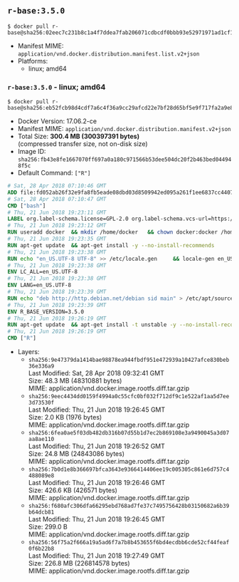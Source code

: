 ## `r-base:3.5.0`

```console
$ docker pull r-base@sha256:02eec7c231b8c1a4f7ddea7fab206071cdbcdf0bbb93e52971971ad1cf15649c
```

-	Manifest MIME: `application/vnd.docker.distribution.manifest.list.v2+json`
-	Platforms:
	-	linux; amd64

### `r-base:3.5.0` - linux; amd64

```console
$ docker pull r-base@sha256:eb52fcb98d4cdf7a6c4f36a9cc29afcd22e7bf28d65bf5e9f717fa2a9e8b7c29
```

-	Docker Version: 17.06.2-ce
-	Manifest MIME: `application/vnd.docker.distribution.manifest.v2+json`
-	Total Size: **300.4 MB (300397391 bytes)**  
	(compressed transfer size, not on-disk size)
-	Image ID: `sha256:fb43e8fe1667070ff697a0a180c971566b53dee504dc20f2b463bed044948f5c`
-	Default Command: `["R"]`

```dockerfile
# Sat, 28 Apr 2018 07:10:46 GMT
ADD file:fd052ab26f32e9fa8fb5eade08dbd03d8509942ed095a261f1ee6837cc440712 in / 
# Sat, 28 Apr 2018 07:10:47 GMT
CMD ["bash"]
# Thu, 21 Jun 2018 19:23:11 GMT
LABEL org.label-schema.license=GPL-2.0 org.label-schema.vcs-url=https://github.com/rocker-org/r-base org.label-schema.vendor=Rocker Project maintainer=Dirk Eddelbuettel <edd@debian.org>
# Thu, 21 Jun 2018 19:23:12 GMT
RUN useradd docker 	&& mkdir /home/docker 	&& chown docker:docker /home/docker 	&& addgroup docker staff
# Thu, 21 Jun 2018 19:23:35 GMT
RUN apt-get update 	&& apt-get install -y --no-install-recommends 		ed 		less 		locales 		vim-tiny 		wget 		ca-certificates 		fonts-texgyre 	&& rm -rf /var/lib/apt/lists/*
# Thu, 21 Jun 2018 19:23:38 GMT
RUN echo "en_US.UTF-8 UTF-8" >> /etc/locale.gen 	&& locale-gen en_US.utf8 	&& /usr/sbin/update-locale LANG=en_US.UTF-8
# Thu, 21 Jun 2018 19:23:38 GMT
ENV LC_ALL=en_US.UTF-8
# Thu, 21 Jun 2018 19:23:38 GMT
ENV LANG=en_US.UTF-8
# Thu, 21 Jun 2018 19:23:39 GMT
RUN echo "deb http://http.debian.net/debian sid main" > /etc/apt/sources.list.d/debian-unstable.list         && echo 'APT::Default-Release "testing";' > /etc/apt/apt.conf.d/default
# Thu, 21 Jun 2018 19:23:39 GMT
ENV R_BASE_VERSION=3.5.0
# Thu, 21 Jun 2018 19:26:19 GMT
RUN apt-get update 	&& apt-get install -t unstable -y --no-install-recommends 		littler                 r-cran-littler                 r-cran-stringr 		r-base=${R_BASE_VERSION}-* 		r-base-dev=${R_BASE_VERSION}-* 		r-recommended=${R_BASE_VERSION}-*         && echo 'options(repos = c(CRAN = "https://cloud.r-project.org/"))' >> /etc/R/Rprofile.site         && echo 'source("/etc/R/Rprofile.site")' >> /etc/littler.r 	&& ln -s /usr/lib/R/site-library/littler/examples/install.r /usr/local/bin/install.r 	&& ln -s /usr/lib/R/site-library/littler/examples/install2.r /usr/local/bin/install2.r 	&& ln -s /usr/lib/R/site-library/littler/examples/installGithub.r /usr/local/bin/installGithub.r 	&& ln -s /usr/lib/R/site-library/littler/examples/testInstalled.r /usr/local/bin/testInstalled.r 	&& install.r docopt 	&& rm -rf /tmp/downloaded_packages/ /tmp/*.rds 	&& rm -rf /var/lib/apt/lists/*
# Thu, 21 Jun 2018 19:26:19 GMT
CMD ["R"]
```

-	Layers:
	-	`sha256:9e47379da1414bae98878ea944fbdf951e472939a10427afce830beb36e336a9`  
		Last Modified: Sat, 28 Apr 2018 09:32:41 GMT  
		Size: 48.3 MB (48310881 bytes)  
		MIME: application/vnd.docker.image.rootfs.diff.tar.gzip
	-	`sha256:9eec4434dd0159f4994a0c55cfc0bf032f712df9c1e522af1aa5d7ee3d73530f`  
		Last Modified: Thu, 21 Jun 2018 19:26:45 GMT  
		Size: 2.0 KB (1976 bytes)  
		MIME: application/vnd.docker.image.rootfs.diff.tar.gzip
	-	`sha256:6fea0ae5f03db482db316b07d55b1d7ec2b869108e3a9490045a3d07aa8ae110`  
		Last Modified: Thu, 21 Jun 2018 19:26:52 GMT  
		Size: 24.8 MB (24843086 bytes)  
		MIME: application/vnd.docker.image.rootfs.diff.tar.gzip
	-	`sha256:7b0d1e8b366697bfca3643e9366414406ee19c005305c861e6d757c4488089e8`  
		Last Modified: Thu, 21 Jun 2018 19:26:46 GMT  
		Size: 426.6 KB (426571 bytes)  
		MIME: application/vnd.docker.image.rootfs.diff.tar.gzip
	-	`sha256:f680afc306dfa66295ebd768ad7fe37c7495756428b03150682a6b39b64dcb81`  
		Last Modified: Thu, 21 Jun 2018 19:26:45 GMT  
		Size: 299.0 B  
		MIME: application/vnd.docker.image.rootfs.diff.tar.gzip
	-	`sha256:56f75a2f666a19a5ad6f7a7b8b453655f6bd4ecdbb6cde52cf44feaf0f6b22b8`  
		Last Modified: Thu, 21 Jun 2018 19:27:49 GMT  
		Size: 226.8 MB (226814578 bytes)  
		MIME: application/vnd.docker.image.rootfs.diff.tar.gzip
